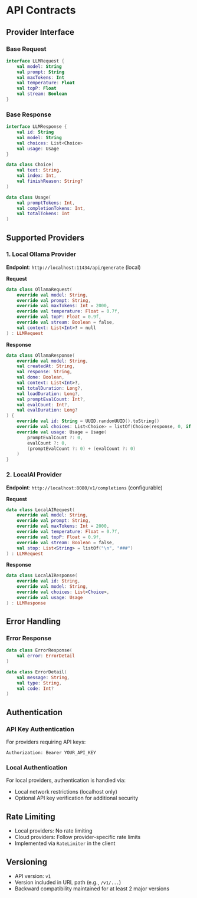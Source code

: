 # API Contracts

## Provider Interface

### Base Request
```kotlin
interface LLMRequest {
    val model: String
    val prompt: String
    val maxTokens: Int
    val temperature: Float
    val topP: Float
    val stream: Boolean
}
```

### Base Response
```kotlin
interface LLMResponse {
    val id: String
    val model: String
    val choices: List<Choice>
    val usage: Usage
}

data class Choice(
    val text: String,
    val index: Int,
    val finishReason: String?
)

data class Usage(
    val promptTokens: Int,
    val completionTokens: Int,
    val totalTokens: Int
)
```

## Supported Providers

### 1. Local Ollama Provider
**Endpoint**: `http://localhost:11434/api/generate` (local)

**Request**
```kotlin
data class OllamaRequest(
    override val model: String,
    override val prompt: String,
    override val maxTokens: Int = 2000,
    override val temperature: Float = 0.7f,
    override val topP: Float = 0.9f,
    override val stream: Boolean = false,
    val context: List<Int>? = null
) : LLMRequest
```

**Response**
```kotlin
data class OllamaResponse(
    override val model: String,
    val createdAt: String,
    val response: String,
    val done: Boolean,
    val context: List<Int>?,
    val totalDuration: Long?,
    val loadDuration: Long?,
    val promptEvalCount: Int?,
    val evalCount: Int?,
    val evalDuration: Long?
) {
    override val id: String = UUID.randomUUID().toString()
    override val choices: List<Choice> = listOf(Choice(response, 0, if (done) "stop" else null))
    override val usage: Usage = Usage(
        promptEvalCount ?: 0,
        evalCount ?: 0,
        (promptEvalCount ?: 0) + (evalCount ?: 0)
    )
}
```

### 2. LocalAI Provider
**Endpoint**: `http://localhost:8080/v1/completions` (configurable)

**Request**
```kotlin
data class LocalAIRequest(
    override val model: String,
    override val prompt: String,
    override val maxTokens: Int = 2000,
    override val temperature: Float = 0.7f,
    override val topP: Float = 0.9f,
    override val stream: Boolean = false,
    val stop: List<String> = listOf("\n", "###")
) : LLMRequest
```

**Response**
```kotlin
data class LocalAIResponse(
    override val id: String,
    override val model: String,
    override val choices: List<Choice>,
    override val usage: Usage
) : LLMResponse
```

## Error Handling

### Error Response
```kotlin
data class ErrorResponse(
    val error: ErrorDetail
)

data class ErrorDetail(
    val message: String,
    val type: String,
    val code: Int?
)
```

## Authentication

### API Key Authentication
For providers requiring API keys:
```http
Authorization: Bearer YOUR_API_KEY
```

### Local Authentication
For local providers, authentication is handled via:
- Local network restrictions (localhost only)
- Optional API key verification for additional security

## Rate Limiting
- Local providers: No rate limiting
- Cloud providers: Follow provider-specific rate limits
- Implemented via `RateLimiter` in the client

## Versioning
- API version: `v1`
- Version included in URL path (e.g., `/v1/...`)
- Backward compatibility maintained for at least 2 major versions
